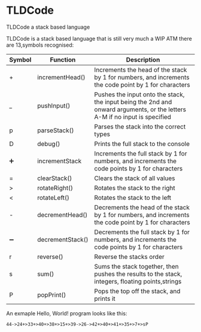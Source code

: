 # TLDCode
TLDCode a stack based language

TLDCode is a stack based language that is still very much a WIP
ATM there are 13,symbols recognised:

| Symbol | Function         | Description                                                                                                                |
|--------|------------------|----------------------------------------------------------------------------------------------------------------------------|
| +      | incrementHead()  | Increments the head of the stack by 1 for numbers, and increments the code point by 1 for characters                       |
| _      | pushInput()      | Pushes the input onto the stack, the input being the 2nd and onward arguments, or the letters A-M if no input is specified |
| p      | parseStack()     | Parses the stack into the correct types                                                                                    |
| D      | debug()          | Prints the full stack to the console                                                                                       |
| ➕      | incrementStack   | Increments the full stack by 1 for numbers, and increments the code points by 1 for characters                             |
| =      | clearStack()     | Clears the stack of all values                                                                                             |
| >      | rotateRight()    | Rotates the stack to the right                                                                                             |
| <      | rotateLeft()     | Rotates the stack to the left                                                                                              |
| -      | decrementHead()  | Decrements the head of the stack by 1 for numbers, and increments the code point by 1 for characters                       |
| ➖      | decrementStack() | Decrements the full stack by 1 for numbers, and increments the code points by 1 for characters                             |
| r      | reverse()        | Reverse the stacks order                                                                                                   |
| s      | sum()            | Sums the stack together, then pushes the results to the stack, integers, floating points,strings                           |
| P      | popPrint()       | Pops the top off the stack, and prints it                                                                                  |

An exmaple Hello, World! program looks like this:

```
44->24+>33+>40+>38+>15+>39->26->42+>40+>41+>35+>7+>sP
```
